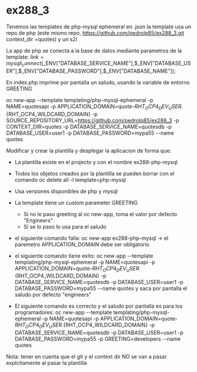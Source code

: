 # ex288_3

Tenemos las templates de php-mysql ephemeral en .json
la template usa un repo de php (este mismo repo, https://github.com/pedrolp85/ex288_3.git context_dir =quotes)
y un s2i 

La app de php se conecta a la base de datos mediante parametros de la template:
$link = mysqli_connect($_ENV["DATABASE_SERVICE_NAME"],$_ENV["DATABASE_USER"],$_ENV["DATABASE_PASSWORD"],$_ENV["DATABASE_NAME"]);

En index.php imprime por pantalla un saludo, usando la variable de entorno GREETING


oc new-app --template templating/php-mysql-ephemeral -p NAME=quotesapi -p APPLICATION_DOMAIN=quote-${RHT_OCP4_DEV_USER}.${RHT_OCP4_WILDCARD_DOMAIN} -p SOURCE_REPOSITORY_URL=https://github.com/pedrolp85/ex288_3 -p CONTEXT_DIR=quotes -p DATABASE_SERVICE_NAME=quotesdb -p DATABASE_USER=user1 -p DATABASE_PASSWORD=mypa55 --name quotes


Modificar y crear la plantilla y desplegar la aplicacion de forma que: 

- La plantilla existe en el projecto <templating> y con el nombre ex288-php-mysql
- Todos los objetos creados por la plantilla se pueden borrar con el comando oc delete all -l template=php-mysql
- Usa versiones disponibles de php y mysql
- La template tiene un custom parameter GREETING
     - Si no le paso greeting al oc new-app, toma el valor por defecto "Engineers"
     - Si se lo paso lo usa para el saludo

- el siguiente comando falla: oc new-app ex288-php-mysql -> el paremetro APPLICATION_DOMAIN debe ser obligatorio
- el siguiente comando tiene exito: oc new-app --template templating/php-mysql-ephemeral -p NAME=quotesapi -p APPLICATION_DOMAIN=quote-${RHT_OCP4_DEV_USER}.${RHT_OCP4_WILDCARD_DOMAIN} -p DATABASE_SERVICE_NAME=quotesdb -p DATABASE_USER=user1 -p DATABASE_PASSWORD=mypa55 --name quotes y saca por pantalla el saludo por defecto "engineers"

- El siguiente comando es correcto y el saludo por pantalla es para los programadores: oc new-app --template templating/php-mysql-ephemeral -p NAME=quotesapi -p APPLICATION_DOMAIN=quote-${RHT_OCP4_DEV_USER}.${RHT_OCP4_WILDCARD_DOMAIN} -p DATABASE_SERVICE_NAME=quotesdb -p DATABASE_USER=user1 -p DATABASE_PASSWORD=mypa55 -p GREETING=developers --name quotes

Nota: tener en cuenta que el git y el context dir NO se van a pasar explcitamente al pasar la plantilla
